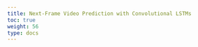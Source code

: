 ```yaml
---
title: Next-Frame Video Prediction with Convolutional LSTMs
toc: true
weight: 56
type: docs
---
```


